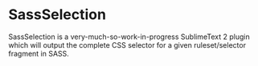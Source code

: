 SassSelection
=============

SassSelection is a very-much-so-work-in-progress SublimeText 2 plugin which will output the complete CSS selector for a given ruleset/selector fragment in SASS.